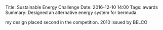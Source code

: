 Title: Sustainable Energy Challenge
Date: 2016-12-10 14:00
Tags: awards
Summary: Designed an alternative energy system for bermuda.

my design placed second in the competition.
2010
issued by BELCO